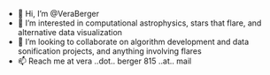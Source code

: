 - 👋 Hi, I’m @VeraBerger
- 👀 I’m interested in computational astrophysics, stars that flare, and alternative data visualization
- 💞️ I’m looking to collaborate on algorithm development and data sonification projects, and anything involving flares
- 📫 Reach me at vera ..dot.. berger 815 ..at..  mail
